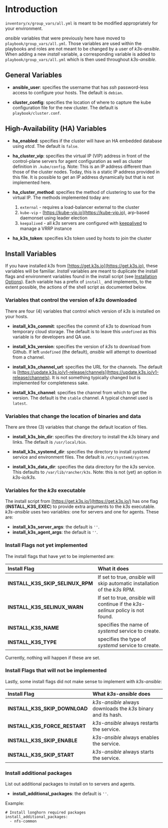 
# Introduction

`inventory/x/group_vars/all.yml` is meant to be modified appropriately for your environment.

*ansible* variables that were previously here have moved to `playbook/group_vars/all.yml`.
Those variables are used within the playbooks and roles are not meant to be changed by a user of *k3s-ansible*.
When adding a new _install_ variable, a corresponding variable is added to `playbook/group_vars/all.yml`
which is then used throughout *k3s-ansible*.

## General Variables

- **ansible_user**: specifies the username that has *ssh* password-less access to configure your hosts.
The default is `debian`.

- **cluster_config**: specifies the location of where to capture the kube configuration file for the new cluster.
The default is `playbook/cluster.conf`.

## High-Availability (HA) Variables

- **ha_enabled**: specifies if the cluster will have an HA embedded database using *etcd*.
The default is `false`.

- **ha_cluster_vip**: specifies the virtual IP (VIP) address in front of the control-plane servers for
agent configuration as well as cluster definition in `.kube/config`.
Note: This is an IP address different than those of the cluster nodes.
Today, this is a static IP address provided in this file.
It is possible to get an IP address dynamically but that is not implemented here.

- **ha_cluster_method**: specifies the method of clustering to use for the virtual IP.
The methods implemented today are:
    1. `external` - requires a load-balancer external to the cluster
    2. `kube-vip` - [https://kube-vip.io](https://kube-vip.io), arp-based daemonset using leader election
    3. `keepalived` - all *k3s* servers are configured with [keepalived](https://www.redhat.com/sysadmin/keepalived-basics) to manage a VRRP instance

- **ha_k3s_token**: specifies k3s token used by hosts to join the cluster

## Install Variables

If you have installed *k3s* from [https://get.k3s.io](https://get.k3s.io), these variables will be familiar.
*Install* variables are meant to duplicate the install flags and environment variables found in the install script
(see [Installation Options](https://rancher.com/docs/k3s/latest/en/installation/install-options/#options-for-installation-with-script)).
Each variable has a prefix of `install_` and implements, to the extent possible, the actions of the shell script as documented below.

### Variables that control the version of *k3s* downloaded

There are four (4) variables that control which version of *k3s* is installed on your hosts.

- **install_k3s_commit**: specifies the commit of *k3s* to download from temporary cloud storage.
The default is to leave this `undefined` as this variable is for developers and QA use. 

- **install_k3s_version**: specifies the version of *k3s* to download from Github.
If left `undefined` (the default), *ansible* will attempt to download from a channel.

- **install_k3s_channel_url**: specifies the URL for the channels.
The default is [https://update.k3s.io/v1-release/channels](https://update.k3s.io/v1-release/channels).
It is not something typically changed but is implemented for completeness sake.

- **install_k3s_channel**: specifies the channel from which to get the version.
The default is the `stable` channel.  A typical channel used is `latest`.

### Variables that change the location of binaries and data

There are three (3) variables that change the default location of files.

- **install_k3s_bin_dir**: specifies the directory to install the *k3s* binary and links.
The default is `/usr/local/bin`.

- **install_k3s_systemd_dir**: specifies the directory to install *systemd*
service and environment files.  The default is `/etc/systemd/system`.

- **install_k3s_data_dir**: specifies the data directory for the *k3s* service.
This defaults to `/var/lib/rancher/k3s`.
Note: this is not (yet) an option in *k3s-io/k3s*.

### Variables for the *k3s* executable

The install script from [https://get.k3s.io/](https://get.k3s.io/) has one flag (**INSTALL_K3S_EXEC**) to
provide extra arguments to the *k3s* executable.  *k3s-ansible* uses two variables:
one for servers and one for agents.  These are:

- **install_k3s_server_args**: the default is `''`.
- **install_k3s_agent_args**: the default is `''`.

### Install Flags not yet implemented

The install flags that have yet to be implemented are:

| Install Flag | What it does |
| :--- | :--- |
| **INSTALL_K3S_SKIP_SELINUX_RPM** | If set to true, *ansible* will skip automatic installation of the *k3s* RPM.
| **INSTALL_K3S_SELINUX_WARN** | If set to true, *ansible* will continue if the *k3s-selinux* policy is not found.
| **INSTALL_K3S_NAME** | specifies the name of *systemd* service to create.
| **INSTALL_K3S_TYPE** | specifies the type of *systemd* service to create.

Currently, nothing will happen if these are set.

### Install Flags that will not be implemented

Lastly, some install flags did not make sense to implement with *k3s-ansible*:

| Install Flag | What *k3s-ansible* does |
| :--- | :--- |
| **INSTALL_K3S_SKIP_DOWNLOAD** | *k3s-ansible* always downloads the *k3s* binary and its hash. |
| **INSTALL_K3S_FORCE_RESTART** | *k3s-ansible* always restarts the service. |
| **INSTALL_K3S_SKIP_ENABLE**   | *k3s-ansible* always enables the service. |
| **INSTALL_K3S_SKIP_START**    | *k3s-ansible* always starts the service. |

### Install additional packages

List out additional packages to install on to servers and agents.

- **install_additional_packages**: the default is `''`.

Example:
```
# Install longhorn required packages
install_additional_packages:
  - nfs-common
```
